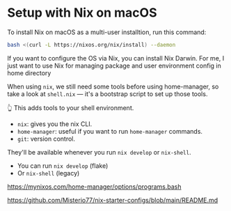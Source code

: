 # Setup with Nix on macOS

To install Nix on macOS as a multi-user installtion, run this command:

```bash
bash <(curl -L https://nixos.org/nix/install) --daemon
```

If you want to configure the OS via Nix, you can install Nix Darwin. For me, I just want to use Nix for managing package and user environment config in home directory

When using `nix`, we still need some tools before using home-manager, so take a look at `shell.nix` — it's a bootstrap script to set up those tools.

👆 This adds tools to your shell environment.

- `nix`: gives you the nix CLI.
- `home-manager`: useful if you want to run `home-manager` commands.
- `git`: version control.

They'll be available whenever you run `nix develop` or `nix-shell`.

- You can run `nix develop` (flake)
- Or `nix-shell` (legacy)

https://mynixos.com/home-manager/options/programs.bash

https://github.com/Misterio77/nix-starter-configs/blob/main/README.md
